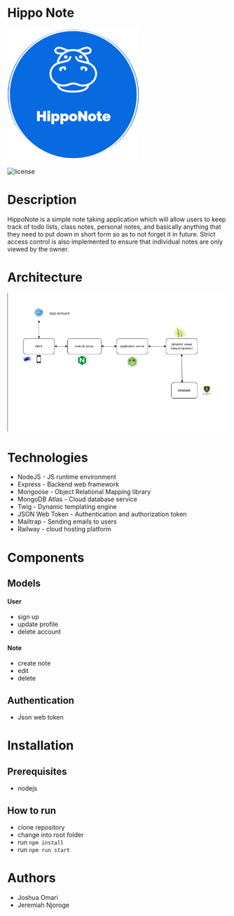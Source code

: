# Hippo Note

<img src="https://github.com/joshua530/HippoNote/raw/master/public/img/logo.png" alt="logo" height="300" />

![license](https://img.shields.io/github/license/joshua530/BlogIt?color=blue&style=plastic)

# Description
HippoNote is a simple note taking application which will allow users to keep track of todo lists, class notes, personal notes, and basically anything that they need to put down in short form so as to not forget it in future. Strict access control is also implemented to ensure that individual notes are only viewed by the owner.

# Architecture
![architecture](https://github.com/joshua530/HippoNote/raw/master/images/arch.png)

# Technologies
- NodeJS - JS runtime environment
- Express - Backend web framework
- Mongoose - Object Relational Mapping library
- MongoDB Atlas - Cloud database service
- Twig - Dynamic templating engine
- JSON Web Token - Authentication and authorization token
- Mailtrap - Sending emails to users
- Railway - cloud hosting platform

# Components
## Models
#### User
- sign up
- update profile
- delete account

#### Note
- create note
- edit
- delete

## Authentication
- Json web token

# Installation
## Prerequisites
- nodejs
## How to run
- clone repository
- change into root folder
- run `npm install`
- run `npm run start`

# Authors
- Joshua Omari
- Jeremiah Njoroge

